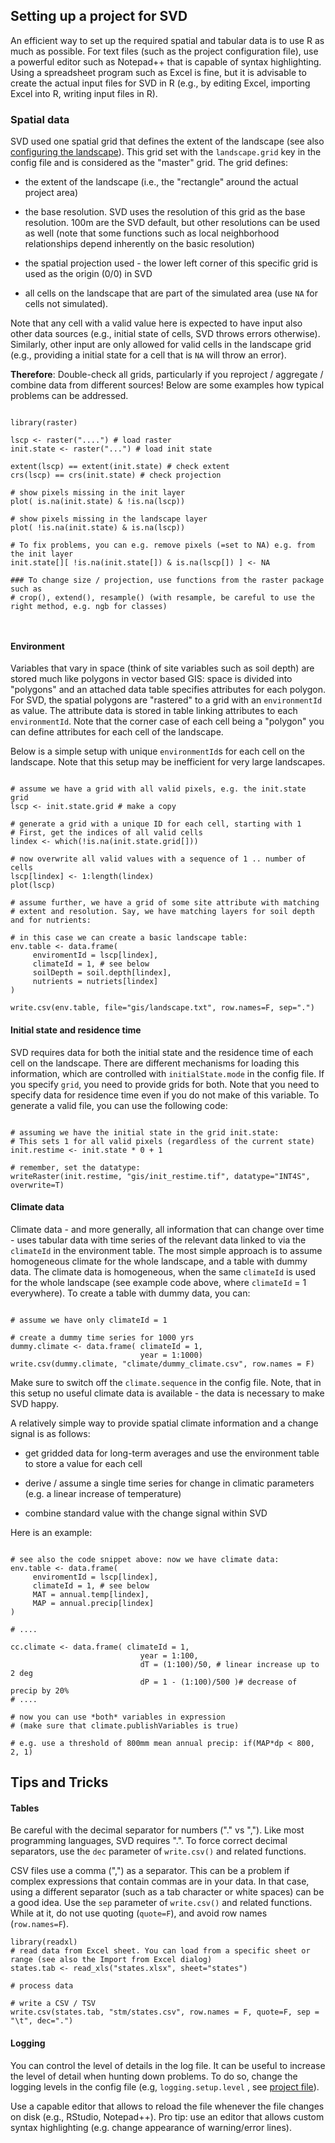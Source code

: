 ## Setting up a project for SVD

An efficient way to set up the required spatial and tabular data is to use R as much as possible. For text files (such as the project configuration file), use a powerful editor such as Notepad++ that is capable of syntax highlighting. Using a spreadsheet program such as Excel is fine, but it is advisable to create the actual input files for SVD in R (e.g., by editing Excel, importing Excel into R, writing input files in R).

### Spatial data

SVD used one spatial grid that defines the extent of the landscape (see also [configuring the landscape](configuring_the_landscape.md)). This grid set with the `landscape.grid` key in the config file and is considered as the "master" grid. The grid defines:

-   the extent of the landscape (i.e., the "rectangle" around the actual project area)

-   the base resolution. SVD uses the resolution of this grid as the base resolution. 100m are the SVD default, but other resolutions can be used as well (note that some functions such as local neighborhood relationships depend inherently on the basic resolution)

-   the spatial projection used - the lower left corner of this specific grid is used as the origin (0/0) in SVD

-   all cells on the landscape that are part of the simulated area (use `NA` for cells not simulated).

Note that any cell with a valid value here is expected to have input also other data sources (e.g., initial state of cells, SVD throws errors otherwise). Similarly, other input are only allowed for valid cells in the landscape grid (e.g., providing a initial state for a cell that is `NA` will throw an error).

**Therefore**: Double-check all grids, particularly if you reproject / aggregate / combine data from different sources! Below are some examples how typical problems can be addressed.

```{r eval=FALSE}

library(raster)

lscp <- raster("....") # load raster
init.state <- raster("...") # load init state

extent(lscp) == extent(init.state) # check extent
crs(lscp) == crs(init.state) # check projection

# show pixels missing in the init layer
plot( is.na(init.state) & !is.na(lscp))

# show pixels missing in the landscape layer
plot( !is.na(init.state) & is.na(lscp))

# To fix problems, you can e.g. remove pixels (=set to NA) e.g. from the init layer
init.state[][ !is.na(init.state[]) & is.na(lscp[]) ] <- NA

### To change size / projection, use functions from the raster package such as
# crop(), extend(), resample() (with resample, be careful to use the right method, e.g. ngb for classes)



```

#### Environment

Variables that vary in space (think of site variables such as soil depth) are stored much like polygons in vector based GIS: space is divided into "polygons" and an attached data table specifies attributes for each polygon. For SVD, the spatial polygons are "rastered" to a grid with an `environmentId` as value. The attribute data is stored in table linking attributes to each `environmentId`. Note that the corner case of each cell being a "polygon" you can define attributes for each cell of the landscape.

Below is a simple setup with unique `environmentId`s for each cell on the landscape. Note that this setup may be inefficient for very large landscapes.

```{r eval=FALSE}

# assume we have a grid with all valid pixels, e.g. the init.state grid
lscp <- init.state.grid # make a copy

# generate a grid with a unique ID for each cell, starting with 1
# First, get the indices of all valid cells
lindex <- which(!is.na(init.state.grid[]))

# now overwrite all valid values with a sequence of 1 .. number of cells
lscp[lindex] <- 1:length(lindex)
plot(lscp) 

# assume further, we have a grid of some site attribute with matching
# extent and resolution. Say, we have matching layers for soil depth and for nutrients:

# in this case we can create a basic landscape table:
env.table <- data.frame(
     enviromentId = lscp[lindex],
     climateId = 1, # see below
     soilDepth = soil.depth[lindex],
     nutrients = nutriets[lindex]
)

write.csv(env.table, file="gis/landscape.txt", row.names=F, sep=".")

```

#### Initial state and residence time

SVD requires data for both the initial state and the residence time of each cell on the landscape. There are different mechanisms for loading this information, which are controlled with `initialState.mode` in the config file. If you specify `grid`, you need to provide grids for both. Note that you need to specify data for residence time even if you do not make of this variable. To generate a valid file, you can use the following code:

```{r eval=FALSE}

# assuming we have the initial state in the grid init.state:
# This sets 1 for all valid pixels (regardless of the current state)
init.restime <- init.state * 0 + 1 

# remember, set the datatype:
writeRaster(init.restime, "gis/init_restime.tif", datatype="INT4S", overwrite=T)

```

#### Climate data

Climate data - and more generally, all information that can change over time - uses tabular data with time series of the relevant data linked to via the `climateId` in the environment table. The most simple approach is to assume homogeneous climate for the whole landscape, and a table with dummy data. The climate data is homogeneous, when the same `climateId` is used for the whole landscape (see example code above, where `climateId` = 1 everywhere). To create a table with dummy data, you can:

```{r eval=FALSE}

# assume we have only climateId = 1

# create a dummy time series for 1000 yrs 
dummy.climate <- data.frame( climateId = 1,
                             year = 1:1000) 
write.csv(dummy.climate, "climate/dummy_climate.csv", row.names = F)

```

Make sure to switch off the `climate.sequence` in the config file. Note, that in this setup no useful climate data is available - the data is necessary to make SVD happy.

A relatively simple way to provide spatial climate information and a change signal is as follows:

-   get gridded data for long-term averages and use the environment table to store a value for each cell

-   derive / assume a single time series for change in climatic parameters (e.g. a linear increase of temperature)

-   combine standard value with the change signal within SVD

Here is an example:

```{r eval=FALSE}

# see also the code snippet above: now we have climate data:
env.table <- data.frame(
     enviromentId = lscp[lindex],
     climateId = 1, # see below
     MAT = annual.temp[lindex],
     MAP = annual.precip[lindex]
)

# ....

cc.climate <- data.frame( climateId = 1,
                             year = 1:100,
                             dT = (1:100)/50, # linear increase up to 2 deg 
                             dP = 1 - (1:100)/500 )# decrease of precip by 20%
# ....

# now you can use *both* variables in expression 
# (make sure that climate.publishVariables is true)

# e.g. use a threshold of 800mm mean annual precip: if(MAP*dp < 800, 2, 1)

```

## Tips and Tricks

#### Tables

Be careful with the decimal separator for numbers ("." vs ","). Like most programming languages, SVD requires ".". To force correct decimal separators, use the `dec` parameter of `write.csv()` and related functions.

CSV files use a comma (",") as a separator. This can be a problem if complex expressions that contain commas are in your data. In that case, using a different separator (such as a tab character or white spaces) can be a good idea. Use the `sep` parameter of `write.csv()` and related functions. While at it, do not use quoting (`quote=F`), and avoid row names (`row.names=F`).

```{r eval=FALSE}
library(readxl)
# read data from Excel sheet. You can load from a specific sheet or range (see also the Import from Excel dialog)
states.tab <- read_xls("states.xlsx", sheet="states")

# process data

# write a CSV / TSV 
write.csv(states.tab, "stm/states.csv", row.names = F, quote=F, sep = "\t", dec=".")

```

#### Logging

You can control the level of details in the log file. It can be useful to increase the level of detail when hunting down problems. To do so, change the logging levels in the config file (e.g, `logging.setup.level` , see [project file](project_file.md)).

Use a capable editor that allows to reload the file whenever the file changes on disk (e.g., RStudio, Notepad++). Pro tip: use an editor that allows custom syntax highlighting (e.g. change appearance of warning/error lines).
